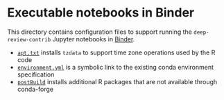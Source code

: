 # Executable notebooks in Binder

This directory contains configuration files to support running the `deep-review-contrib` Jupyter notebooks in [Binder](https://mybinder.readthedocs.io/en/latest/).

- [`apt.txt`](apt.txt) installs `tzdata` to support time zone operations used by the R code
- [`environment.yml`](environment.yml) is a symbolic link to the existing conda environment specification
- [`postBuild`](postBuild) installs additional R packages that are not available through conda-forge
